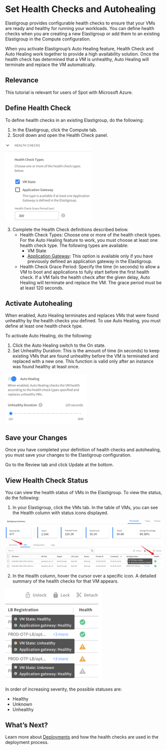 # Set Health Checks and Autohealing

Elastigroup provides configurable health checks to ensure that your VMs are ready and healthy for running your workloads. You can define health checks when you are creating a new Elastigroup or add them to an existing Elastigroup in the Compute configuration.

When you activate Elastigroup’s Auto Healing feature, Health Check and Auto Healing work together to provide a high availability solution. Once the health check has determined that a VM is unhealthy, Auto Healing will terminate and replace the VM automatically.  

## Relevance

This tutorial is relevant for users of Spot with Microsoft Azure.

## Define Health Check

To define health checks in an existing Elastigroup, do the following:
1. In the Elastigroup, click the Compute tab.
2. Scroll down and open the Health Check panel.

<img src="/elastigroup/_media/tutorials-azure-set-health-check-01.png" width="278" height="254" />

3. Complete the Health Check definitions described below.
   * Health Check Types: Choose one or more of the health check types. For the Auto Healing feature to work, you must choose at least one health check type. The following types are available:
     * VM State
     * [Application Gateway](elastigroup/tutorials/azure/connect-elastigroup-to-application-gateway): This option is available only if you have previously defined an application gateway in the Elastigroup.
   * Health Check Grace Period: Specify the time (in seconds) to allow a VM to boot and applications to fully start before the first health check. If a VM fails the health check after the given delay, Auto Healing will terminate and replace the VM. The grace period must be at least 120 seconds.

## Activate Autohealing

When enabled, Auto Healing terminates and replaces VMs that were found unhealthy by the health checks you defined. To use Auto Healing, you must define at least one health check type.

To activate Auto Healing, do the following:
1. Click the Auto Healing switch to the On state.
2. Set Unhealthy Duration: This is the amount of time (in seconds) to keep existing VMs that are found unhealthy before the VM is terminated and replaced with a new one. This function is valid only after an instance was found healthy at least once.

<img src="/elastigroup/_media/tutorials-azure-set-health-check-02.png" width="261" height="160" />

## Save your Changes

Once you have completed your definition of health checks and autohealing, you must save your changes to the Elastigroup configuration.

Go to the Review tab and click Update at the bottom.

## View Health Check Status

You can view the health status of VMs in the Elastigroup. To view the status, do the following:
1. In your Elastigroup, click the VMs tab. In the table of VMs, you can see the Health column with status icons displayed.

<img src="/elastigroup/_media/tutorials-azure-set-health-check-03.png" />

2. In the Health column, hover the cursor over a specific icon. A detailed summary of the health checks for that VM appears.

<img src="/elastigroup/_media/tutorials-azure-set-health-check-04.png" width="309" height="298" />

In order of increasing severity, the possible statuses are:
* Healthy
* Unknown
* Unhealthy

## What’s Next?

Learn more about [Deployments](elastigroup/tutorials/azure/deploy-an-elastigroup) and how the health checks are used in the deployment process.
